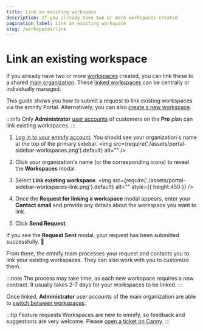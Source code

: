 ```yaml
---
title: Link an existing workspace
description: If you already have two or more workspaces created
pagination_label: Link an existing workspace
slug: /workspaces/link
---
```


# Link an existing workspace

If you already have two or more [workspaces](/glossary#workspace) created, you can link these to a shared [main organization](/glossary#main-organization).
These [linked workspaces](/glossary#linked-workspaces) can be centrally or individually managed.

This guide shows you how to submit a request to link existing workspaces via the emnify Portal.
Alternatively, you can also [create a new workspace](/workspaces/create).

:::info
Only **Administrator** [user accounts](/glossary#user-account) of customers on the **Pro** plan can link existing workspaces.
:::

1. [Log in to your emnify account](https://portal.emnify.com/sign).
You should see your organization's name at the top of the primary sidebar.
<img
  src={require('./assets/portal-sidebar-workspaces.png').default}
  alt=""
/>

1. Click your organization's name (or the corresponding icons) to reveal the **Workspaces** modal.
1. Select **Link existing workspace**.
<img
  src={require('./assets/portal-sidebar-workspaces-link.png').default}
  alt=""
  style={{ height:450 }}
/>

1. Once the **Request for linking a workspace** modal appears, enter your **Contact email** and provide any details about the workspace you want to link.
1. Click **Send Request**.

If you see the **Request Sent** modal, your request has been submitted successfully. 🎉

From there, the emnify team processes your request and contacts you to link your existing workspaces.
They can also work with you to customize them.

:::note
The process may take time, as each new workspace requires a new contract.
It usually takes 2-7 days for your workspaces to be linked.
:::

Once linked, **Administrator** user accounts of the main organization are able to [switch between workspaces](/workspaces/switch).

:::tip Feature requests
Workspaces are new to emnify, so feedback and suggestions are very welcome.
Please [open a ticket on Canny](https://emnify.canny.io/).
:::
